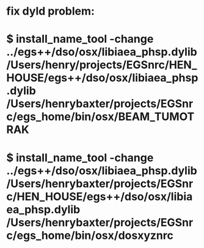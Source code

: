 # fix dyld problem:
# $ install_name_tool -change ../egs++/dso/osx/libiaea_phsp.dylib /Users/henry/projects/EGSnrc/HEN_HOUSE/egs++/dso/osx/libiaea_phsp.dylib /Users/henrybaxter/projects/EGSnrc/egs_home/bin/osx/BEAM_TUMOTRAK
# $ install_name_tool -change ../egs++/dso/osx/libiaea_phsp.dylib /Users/henrybaxter/projects/EGSnrc/HEN_HOUSE/egs++/dso/osx/libiaea_phsp.dylib /Users/henrybaxter/projects/EGSnrc/egs_home/bin/osx/dosxyznrc

